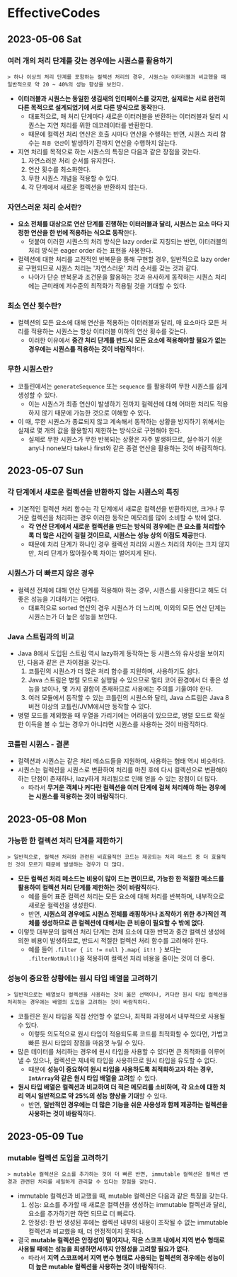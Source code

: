 # EffectiveCodes
## 2023-05-06 Sat
### 여러 개의 처리 단계를 갖는 경우에는 시퀀스를 활용하기
```
> 하나 이상의 처리 단계를 포함하는 컬렉션 처리의 경우, 시퀀스는 이터러블과 비교했을 때 일반적으로 약 20 ~ 40%의 성능 향상을 보인다.
```
* **이터러블과 시퀀스는 동일한 생김새의 인터페이스를 갖지만, 실제로는 서로 완전히 다른 목적으로 설계되었기에 서로 다른 방식으로 동작**한다.
  * 대표적으로, 매 처리 단계마다 새로운 이터러블을 반환하는 이터러블과 달리 시퀀스는 지연 처리를 위한 데코레이터를 반환한다.
  * 때문에 컬렉션 처리 연산은 호출 시마다 연산을 수행하는 반면, 시퀀스 처리 함수는 `최종 연산`이 발생하기 전까지 연산을 수행하지 않는다.
* 지연 처리를 목적으로 하는 시퀀스의 특징은 다음과 같은 장점을 갖는다.
  1. 자연스러운 처리 순서를 유지한다.
  2. 연산 횟수를 최소화한다.
  3. 무한 시퀀스 개념을 적용할 수 있다.
  4. 각 단계에서 새로운 컬렉션을 반환하지 않는다.

### 자연스러운 처리 순서란?
* **요소 전체를 대상으로 연산 단계를 진행하는 이터러블과 달리, 시퀀스는 요소 마다 지정한 연산을 한 번에 적용하는 식으로 동작**한다.
  * 덧붙여 이러한 시퀀스의 처리 방식은 lazy order로 지칭되는 반면, 이터러블의 처리 방식은 eager order 라는 표현을 사용한다.
* 컬렉션에 대한 처리를 고전적인 반복문을 통해 구현할 경우, 일반적으로 lazy order로 구현되므로 시퀀스 처리는 '자연스러운' 처리 순서를 갖는 것과 같다.
  * 나아가 단순 반복문과 조건문을 활용하는 것과 유사하게 동작하는 시퀀스 처리에는 근미래에 저수준의 최적화가 적용될 것을 기대할 수 있다.

### 최소 연산 횟수란?
* 컬렉션의 모든 요소에 대해 연산을 적용하는 이터러블과 달리, 매 요소마다 모든 처리를 적용하는 시퀀스는 항상 이터러블 이하의 연산 횟수를 갖는다.
  * 이러한 이유에서 **중간 처리 단계를 반드시 모든 요소에 적용해야할 필요가 없는 경우에는 시퀀스를 적용하는 것이 바람직**하다.

### 무한 시퀀스란?
* 코틀린에서는 `generateSequence` 또는 `sequence` 를 활용하여 무한 시퀀스를 쉽게 생성할 수 있다.
  * 이는 시퀀스가 최종 연산이 발생하기 전까지 컬렉션에 대해 어떠한 처리도 적용하지 않기 때문에 가능한 것으로 이해할 수 있다.
* 이 때, 무한 시퀀스가 종료되지 않고 계속해서 동작하는 상황을 방지하기 위해서는 실제로 몇 개의 값을 활용할지 제한하는 방식으로 구현해야 한다.
  * 실제로 무한 시퀀스가 무한 반복되는 상황은 자주 발생하므로, 실수하기 쉬운 any나 none보다 take나 first와 같은 종결 연산을 활용하는 것이 바람직하다.

## 2023-05-07 Sun
### 각 단계에서 새로운 컬렉션을 반환하지 않는 시퀀스의 특징
* 기본적인 컬렉션 처리 함수는 각 단계에서 새로운 컬렉션을 반환하지만, 크거나 무거운 컬렉션을 처리하는 경우 이러한 동작은 메모리를 많이 소비할 수 밖에 없다.
  * **각 연산 단계에서 새로운 컬렉션을 만드는 방식의 경우에는 큰 요소를 처리할수록 더 많은 시간이 걸릴 것이므로, 시퀀스는 성능 상의 이점도 제공**한다.
  * 때문에 처리 단계가 하나인 경우 컬렉션 처리와 시퀀스 처리의 차이는 크지 않지만, 처리 단계가 많아질수록 차이는 벌어지게 된다.

### 시퀀스가 더 빠르지 않은 경우
* 컬렉션 전체에 대해 연산 단계를 적용해야 하는 경우, 시퀀스를 사용한다고 해도 더 좋은 성능을 기대하기는 어렵다.
  * 대표적으로 sorted 연산의 경우 시퀀스가 더 느리며, 이외의 모든 연산 단계는 시퀀스는가 더 높은 성능을 보인다.

### Java 스트림과의 비교
* Java 8에서 도입된 스트림 역시 lazy하게 동작하는 등 시퀀스와 유사성을 보이지만, 다음과 같은 큰 차이점을 갖는다.
  1. 코틀린의 시퀀스가 더 많은 처리 함수를 지원하며, 사용하기도 쉽다.
  2. Java 스트림은 병렬 모드로 실행될 수 있으므로 멀티 코어 환경에서 더 좋은 성능을 보이나, 몇 가지 결함이 존재하므로 사용에는 주의를 기울여야 한다.
  3. 여러 모듈에서 동작할 수 있는 코틀린의 시퀀스와 달리, Java 스트림은 Java 8 버전 이상의 코틀린/JVM에서만 동작할 수 있다.
* 병렬 모드를 제외했을 때 우열을 가리기에는 어려움이 있으므로, 병렬 모드로 확실한 이득을 볼 수 있는 경우가 아니라면 시퀀스를 사용하는 것이 바람직하다.

### 코틀린 시퀀스 - 결론
* 컬렉션과 시퀀스는 같은 처리 메소드들을 지원하며, 사용하는 형태 역시 비슷하다.
* 시퀀스는 컬렉션을 시퀀스로 변환하여 처리를 마친 후에 다시 컬렉션으로 변환해야 하는 단점이 존재하나, lazy하게 처리됨으로 인해 얻을 수 있는 장점이 더 많다.
  * 따라서 **무거운 객체나 커다란 컬렉션을 여러 단계에 걸쳐 처리해야 하는 경우에는 시퀀스를 적용하는 것이 바람직**하다.

## 2023-05-08 Mon
### 가능한 한 컬렉션 처리 단계를 제한하기
```
> 일반적으로, 컬렉션 처리와 관련된 비효율적인 코드는 제공되는 처리 메소드 중 더 효율적인 것이 모르기 때문에 발생하는 경우가 더 많다.
```
* **모든 컬렉션 처리 메소드는 비용이 많이 드는 편이므로, 가능한 한 적절한 메소드를 활용하여 컬렉션 처리 단계를 제한하는 것이 바람직**하다.
  * 예를 들어 표준 컬렉션 처리는 모든 요소에 대해 처리를 반복하며, 내부적으로 새로운 컬렉션을 생성한다.
  * 반면, **시퀀스의 경우에도 시퀀스 전체를 래핑하거나 조작하기 위한 추가적인 객체를 생성하므로 큰 컬렉션에 대해서는 큰 비용이 필요할 수 밖에 없다**.
* 이렇듯 대부분의 컬렉션 처리 단계는 전체 요소에 대한 반복과 중간 컬렉션 생성에 의한 비용이 발생하므로, 반드시 적절한 컬렉션 처리 함수를 고려해야 한다.
  * 예를 들어 `.filter { it != null }.map{ it!! }` 보다는 `.filterNotNull()`을 적용하여 컬렉션 처리 비용을 줄이는 것이 더 좋다.

### 성능이 중요한 상황에는 원시 타입 배열을 고려하기
```
> 일반적으로는 배열보다 컬렉션을 사용하는 것이 옳은 선택이나, 커다란 원시 타입 컬렉션을 처리하는 경우에는 배열의 도입을 고려하는 것이 바람직하다. 
```
* 코틀린은 원시 타입을 직접 선언할 수 없으나, 최적화 과정에서 내부적으로 사용될 수 있다.
  * 이렇듯 의도적으로 원시 타입이 적용되도록 코드를 최적화할 수 있다면, 가볍고 빠른 원시 타입의 장점을 마음껏 누릴 수 있다.
* 많은 데이터를 처리하는 경우에 원시 타입을 사용할 수 있다면 큰 최적화를 이루어낼 수 있으나, 컬렉션은 제네릭 타입을 사용하므로 원시 타입을 유도할 수 없다.
  * 때문에 **성능이 중요하여 원시 타입을 사용하도록 최적화하고자 하는 경우, `IntArray`와 같은 원시 타입 배열을 고려**할 수 있다.
* **원시 타입 배열은 컬렉션과 비교하여 더 적은 메모리를 소비하며, 각 요소에 대한 처리 역시 일반적으로 약 25%의 성능 향상을 기대**할 수 있다.
  * 반면, **일반적인 경우에는 더 많은 기능을 쉬운 사용성과 함께 제공하는 컬렉션을 사용하는 것이 바람직**하다.

## 2023-05-09 Tue
### mutable 컬렉션 도입을 고려하기
```
> mutable 컬렉션은 요소를 추가하는 것이 더 빠른 반면, immutable 컬렉션은 컬렉션 변경과 관련된 처리를 세밀하게 관리할 수 있다는 장점을 갖는다.
```
* immutable 컬렉션과 비교했을 때, mutable 컬렉션은 다음과 같은 특징을 갖는다.
  1. 성능: 요소를 추가할 때 새로운 컬렉션을 생성하는 immutable 컬렉션과 달리, 요소를 추가하기만 하면 되므로 더 빠르다.
  2. 안정성: 한 번 생성된 후에는 컬렉션 내부의 내용이 조작될 수 없는 immutable 컬렉션과 비교했을 때, 더 안정적이지 못하다.
* 결국 **mutable 컬렉션은 안정성이 떨어지나, 작은 스코프 내에서 지역 변수 형태로 사용될 때에는 성능을 희생하면서까지 안정성을 고려할 필요가 없다**.
  * 따라서 **지역 스코프에서 지역 변수 형태로 사용되는 컬렉션의 경우에는 성능이 더 높은 mutable 컬렉션을 사용하는 것이 바람직**하다.